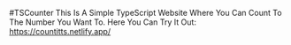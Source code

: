 #TSCounter
This Is A Simple TypeScript Website Where You Can Count To The Number You Want To. Here You Can Try It Out: https://countitts.netlify.app/
